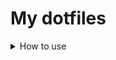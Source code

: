 <h1>My dotfiles</h1>
<details>
  <summary>How to use</summary>

```sh
git clone https://github.com/vyelen/dotfiles.git ~
rm -rf ~/.git
rm README.md
mv nvim ~/.config/
mv tmux.conf .tmux.conf
mv bashrc .bashrc
```
    
</details>
